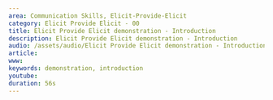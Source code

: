 ```yaml
---
area: Communication Skills, Elicit-Provide-Elicit
category: Elicit Provide Elicit - 00
title: Elicit Provide Elicit demonstration - Introduction
description: Elicit Provide Elicit demonstration - Introduction
audio: /assets/audio/Elicit Provide Elicit demonstration - Introduction - MQ.mp3
article: 
www: 
keywords: demonstration, introduction
youtube: 
duration: 56s
--- 
```

